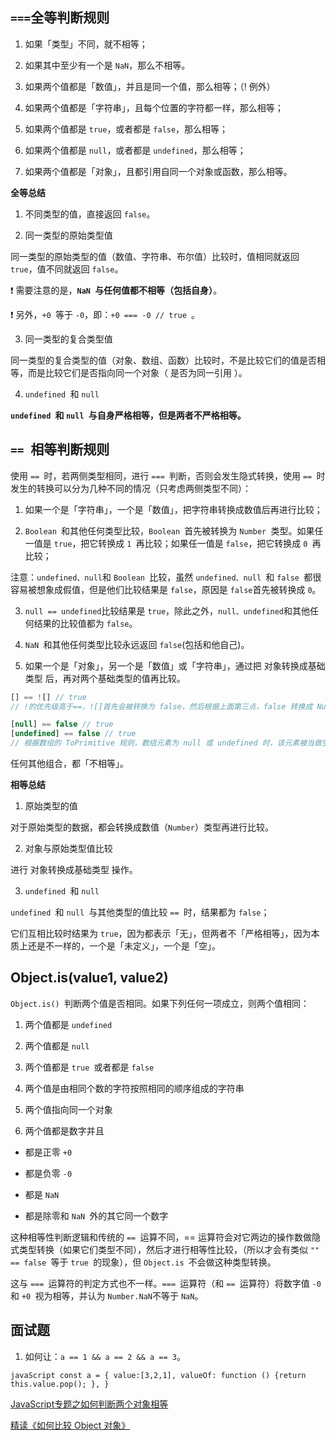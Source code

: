 ## `===`全等判断规则

1. 如果「类型」不同，就不相等；

2. 如果其中至少有一个是 `NaN`，那么不相等。

3. 如果两个值都是「数值」，并且是同一个值，那么相等；（! 例外）

4. 如果两个值都是「字符串」，且每个位置的字符都一样，那么相等；

5. 如果两个值都是 `true`，或者都是 `false`，那么相等；

6. 如果两个值都是 `null`，或者都是 `undefined`，那么相等；

7. 如果两个值都是「对象」，且都引用自同一个对象或函数，那么相等。

**全等总结**

1. 不同类型的值，直接返回 `false`。

2. 同一类型的原始类型值

同一类型的原始类型的值（数值、字符串、布尔值）比较时，值相同就返回`true`，值不同就返回 `false`。

❗️ 需要注意的是，**`NaN `与任何值都不相等（包括自身）**。

❗️ 另外，`+0 `等于 `-0`，即：`+0 === -0 // true `。

3. 同一类型的复合类型值

同一类型的复合类型的值（对象、数组、函数）比较时，不是比较它们的值是否相等，而是比较它们是否指向同一个对象（ 是否为同一引用 ）。

4. `undefined `和 `null`

**`undefined `和 `null `与自身严格相等，但是两者不严格相等。**

## `== `相等判断规则

使用 `== `时，若两侧类型相同，进行 `=== `判断，否则会发生隐式转换，使用 `== `时发生的转换可以分为几种不同的情况（只考虑两侧类型不同）：

1. 如果一个是「字符串」，一个是「数值」，把字符串转换成数值后再进行比较；

2. `Boolean `和其他任何类型比较，`Boolean `首先被转换为 `Number `类型。如果任一值是 `true`，把它转换成 `1 `再比较；如果任一值是 `false`，把它转换成 `0 `再比较；

注意：`undefined、null`和 `Boolean `比较，虽然 `undefined、null `和 `false `都很容易被想象成假值，但是他们比较结果是 `false`，原因是 `false`首先被转换成 `0`。

3. `null == undefined`比较结果是 `true`，除此之外，`null、undefined`和其他任何结果的比较值都为 `false`。

4. `NaN `和其他任何类型比较永远返回 `false`(包括和他自己)。

5. 如果一个是「对象」，另一个是「数值」或「字符串」，通过把 对象转换成基础类型 后，再对两个基础类型的值再比较。

```javaScript
[] == ![] // true
// !的优先级高于==，![]首先会被转换为 false，然后根据上面第三点，false 转换成 Number 类型 0，左侧[]转换为 0，两侧比较相等。

[null] == false // true
[undefined] == false // true
// 根据数组的 ToPrimitive 规则，数组元素为 null 或 undefined 时，该元素被当做空字符串处理，所以[null]、[undefined]都会被转换为 0。
```

任何其他组合，都「不相等」。

**相等总结**

1. 原始类型的值

对于原始类型的数据，都会转换成数值（`Number`）类型再进行比较。

2. 对象与原始类型值比较

进行 对象转换成基础类型 操作。

3. `undefined `和 `null`

`undefined `和 `null `与其他类型的值比较 `== `时，结果都为 `false`；

它们互相比较时结果为 `true`，因为都表示「无」，但两者不「严格相等」，因为本质上还是不一样的，一个是「未定义」，一个是「空」。

## Object.is(value1, value2)

`Object.is() `判断两个值是否相同。如果下列任何一项成立，则两个值相同：

1. 两个值都是 `undefined`

2. 两个值都是 `null`

3. 两个值都是 `true `或者都是 `false`

4. 两个值是由相同个数的字符按照相同的顺序组成的字符串

5. 两个值指向同一个对象

6. 两个值都是数字并且

- 都是正零 `+0`

- 都是负零 `-0`

- 都是 `NaN`

- 都是除零和 `NaN `外的其它同一个数字

这种相等性判断逻辑和传统的 `== `运算不同，== 运算符会对它两边的操作数做隐式类型转换（如果它们类型不同），然后才进行相等性比较，（所以才会有类似 `"" == false `等于 `true `的现象），但 `Object.is `不会做这种类型转换。

这与 `=== `运算符的判定方式也不一样。`=== `运算符（和 `== `运算符）将数字值 `-0 `和 `+0 `视为相等，并认为 `Number.NaN`不等于 `NaN`。

## 面试题

1. 如何让：`a == 1 && a == 2 && a == 3`。

`javaScript const a = { value:[3,2,1], valueOf: function () {return this.value.pop(); }, } `

[JavaScript专题之如何判断两个对象相等](https://github.com/mqyqingfeng/Blog/issues/41)

[精读《如何比较 Object 对象》](https://github.com/ascoders/weekly/blob/master/%E5%89%8D%E6%B2%BF%E6%8A%80%E6%9C%AF/157.%20%E7%B2%BE%E8%AF%BB%E3%80%8A%E5%A6%82%E4%BD%95%E6%AF%94%E8%BE%83%20Object%20%E5%AF%B9%E8%B1%A1%E3%80%8B.md)
